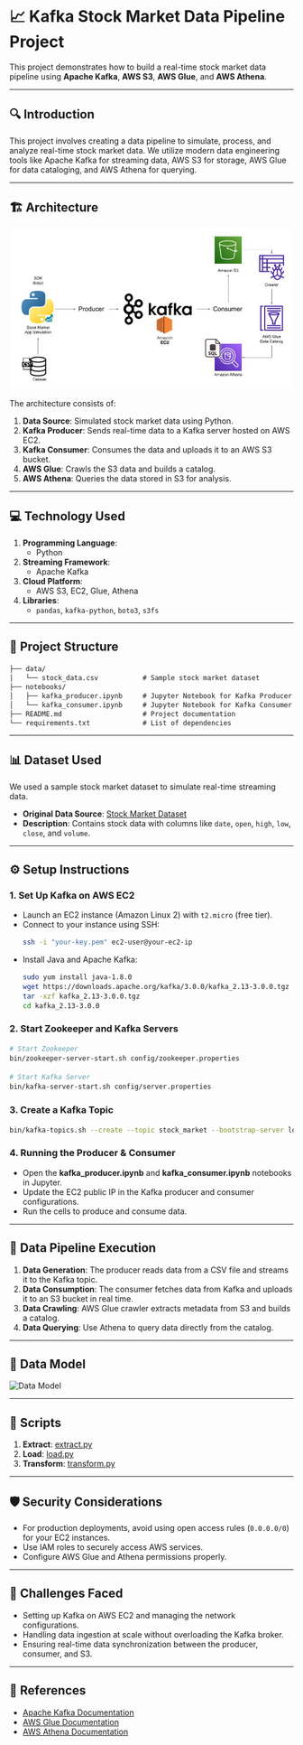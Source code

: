
# 📈 Kafka Stock Market Data Pipeline Project

This project demonstrates how to build a real-time stock market data pipeline using **Apache Kafka**, **AWS S3**, **AWS Glue**, and **AWS Athena**.

---

## 🔍 Introduction

This project involves creating a data pipeline to simulate, process, and analyze real-time stock market data. We utilize modern data engineering tools like Apache Kafka for streaming data, AWS S3 for storage, AWS Glue for data cataloging, and AWS Athena for querying.

---

## 🏗️ Architecture

![Project Architecture](architecture.jpg)

The architecture consists of:

1. **Data Source**: Simulated stock market data using Python.
2. **Kafka Producer**: Sends real-time data to a Kafka server hosted on AWS EC2.
3. **Kafka Consumer**: Consumes the data and uploads it to an AWS S3 bucket.
4. **AWS Glue**: Crawls the S3 data and builds a catalog.
5. **AWS Athena**: Queries the data stored in S3 for analysis.

---

## 💻 Technology Used

1. **Programming Language**:
   - Python
2. **Streaming Framework**:
   - Apache Kafka
3. **Cloud Platform**:
   - AWS S3, EC2, Glue, Athena
4. **Libraries**:
   - `pandas`, `kafka-python`, `boto3`, `s3fs`

---

## 📂 Project Structure

```
├── data/
│   └── stock_data.csv           # Sample stock market dataset
├── notebooks/
│   ├── kafka_producer.ipynb     # Jupyter Notebook for Kafka Producer
│   └── kafka_consumer.ipynb     # Jupyter Notebook for Kafka Consumer
├── README.md                    # Project documentation
└── requirements.txt             # List of dependencies
```

---

## 📊 Dataset Used

We used a sample stock market dataset to simulate real-time streaming data.

- **Original Data Source**: [Stock Market Dataset](https://www.kaggle.com/)
- **Description**: Contains stock data with columns like `date`, `open`, `high`, `low`, `close`, and `volume`.

---

## ⚙️ Setup Instructions

### 1. Set Up Kafka on AWS EC2

- Launch an EC2 instance (Amazon Linux 2) with `t2.micro` (free tier).
- Connect to your instance using SSH:
  ```bash
  ssh -i "your-key.pem" ec2-user@your-ec2-ip
  ```
- Install Java and Apache Kafka:
  ```bash
  sudo yum install java-1.8.0
  wget https://downloads.apache.org/kafka/3.0.0/kafka_2.13-3.0.0.tgz
  tar -xzf kafka_2.13-3.0.0.tgz
  cd kafka_2.13-3.0.0
  ```

### 2. Start Zookeeper and Kafka Servers

```bash
# Start Zookeeper
bin/zookeeper-server-start.sh config/zookeeper.properties

# Start Kafka Server
bin/kafka-server-start.sh config/server.properties
```

### 3. Create a Kafka Topic

```bash
bin/kafka-topics.sh --create --topic stock_market --bootstrap-server localhost:9092 --partitions 1 --replication-factor 1
```

### 4. Running the Producer & Consumer

- Open the **kafka_producer.ipynb** and **kafka_consumer.ipynb** notebooks in Jupyter.
- Update the EC2 public IP in the Kafka producer and consumer configurations.
- Run the cells to produce and consume data.

---

## 🚀 Data Pipeline Execution

1. **Data Generation**: The producer reads data from a CSV file and streams it to the Kafka topic.
2. **Data Consumption**: The consumer fetches data from Kafka and uploads it to an S3 bucket in real time.
3. **Data Crawling**: AWS Glue crawler extracts metadata from S3 and builds a catalog.
4. **Data Querying**: Use Athena to query data directly from the catalog.

---

## 📜 Data Model

![Data Model](datamodel.jpg)

---

## 📂 Scripts

1. **Extract**: [extract.py](mage_files/extract.py)
2. **Load**: [load.py](mage_files/load.py)
3. **Transform**: [transform.py](mage_files/transform.py)

---

## 🛡️ Security Considerations

- For production deployments, avoid using open access rules (`0.0.0.0/0`) for your EC2 instances.
- Use IAM roles to securely access AWS services.
- Configure AWS Glue and Athena permissions properly.

---

## 🎯 Challenges Faced

- Setting up Kafka on AWS EC2 and managing the network configurations.
- Handling data ingestion at scale without overloading the Kafka broker.
- Ensuring real-time data synchronization between the producer, consumer, and S3.

---

## 🔗 References

- [Apache Kafka Documentation](https://kafka.apache.org/documentation/)
- [AWS Glue Documentation](https://docs.aws.amazon.com/glue/latest/dg/what-is-glue.html)
- [AWS Athena Documentation](https://docs.aws.amazon.com/athena/latest/ug/what-is.html)
